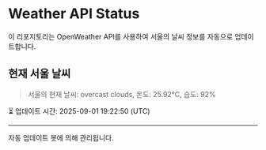 
# Weather API Status

이 리포지토리는 OpenWeather API를 사용하여 서울의 날씨 정보를 자동으로 업데이트합니다.

## 현재 서울 날씨
> 서울의 현재 날씨: overcast clouds, 온도: 25.92°C, 습도: 92%

⏳ 업데이트 시간: 2025-09-01 19:22:50 (UTC)

---
자동 업데이트 봇에 의해 관리됩니다.
